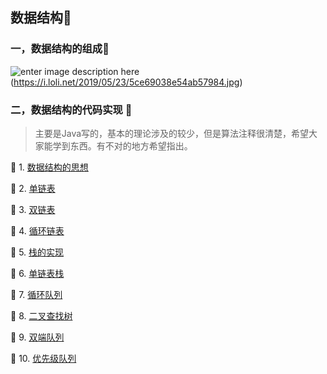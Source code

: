 ##  数据结构🐤

### 一，数据结构的组成🍏 

![enter image description here](https://i.loli.net/2019/05/23/5ce69038e54ab57984.jpg)(https://i.loli.net/2019/05/23/5ce69038e54ab57984.jpg)

### 二，数据结构的代码实现 🍎 
>  主要是Java写的，基本的理论涉及的较少，但是算法注释很清楚，希望大家能学到东西。有不对的地方希望指出。
> 
 🍇 1. [数据结构的思想](https://github.com/RobinOfSky/Data-structure/blob/master/%E6%95%B0%E6%8D%AE%E7%BB%93%E6%9E%84%E7%9A%84%E6%80%9D%E6%83%B3.md)

 🍐 2. [单链表](https://github.com/RobinOfSky/Data-structure/blob/master/%E6%95%B0%E6%8D%AE%E7%BB%93%E6%9E%84%EF%BC%88%E4%B8%80%EF%BC%89%E2%80%94%E5%8D%95%E9%93%BE%E8%A1%A8.md)

 🍊 3. [双链表](https://github.com/RobinOfSky/Data-structure/blob/master/%E6%95%B0%E6%8D%AE%E7%BB%93%E6%9E%84%E2%80%94%E5%8F%8C%E9%93%BE%E8%A1%A8.md)

 🍋 4. [循环链表](https://github.com/RobinOfSky/Data-structure/blob/master/%E6%95%B0%E6%8D%AE%E7%BB%93%E6%9E%84---%E5%BE%AA%E7%8E%AF%E9%93%BE%E8%A1%A8.md)

 🍌 5. [栈的实现](https://github.com/RobinOfSky/Data-structure/blob/master/%E6%95%B0%E6%8D%AE%E7%BB%93%E6%9E%84%E2%80%94%E6%A0%88%E7%9A%84%E5%AE%9E%E7%8E%B0.md)


🍉 6. [单链表栈](https://github.com/RobinOfSky/Data-structure/blob/master/%E6%95%B0%E6%8D%AE%E7%BB%93%E6%9E%84%E2%80%94%E5%8D%95%E9%93%BE%E8%A1%A8%E6%A0%88.md)

 🍓 7. [循环队列](https://github.com/RobinOfSky/Data-structure/blob/master/%E6%95%B0%E6%8D%AE%E7%BB%93%E6%9E%84%E2%80%94%E5%BE%AA%E7%8E%AF%E9%98%9F%E5%88%97.md)


 🍈 8. [二叉查找树](https://github.com/RobinOfSky/Data-structure/blob/master/%E6%95%B0%E6%8D%AE%E7%BB%93%E6%9E%84%E2%80%94%E4%BA%8C%E5%8F%89%E6%9F%A5%E6%89%BE%E6%A0%91%EF%BC%88%E4%BA%8C%E5%8F%89%E6%90%9C%E7%B4%A2%E6%A0%91%EF%BC%8C%E4%BA%8C%E5%8F%89%E6%8E%92%E5%BA%8F%E6%A0%91%EF%BC%89.md)
 

 🥑 9. [双端队列](https://github.com/RobinOfSky/Data-structure/blob/master/%E6%95%B0%E6%8D%AE%E7%BB%93%E6%9E%84%E2%80%94%E5%8F%8C%E7%AB%AF%E9%98%9F%E5%88%97.md)
 


 🌽  10. [优先级队列](https://github.com/RobinOfSky/Data-structure/blob/master/%E6%95%B0%E6%8D%AE%E7%BB%93%E6%9E%84%E2%80%94%E4%BC%98%E5%85%88%E7%BA%A7%E9%98%9F%E5%88%97.md)
